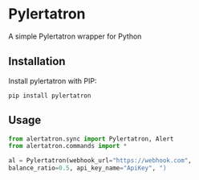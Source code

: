 
# Pylertatron

A simple Pylertatron wrapper for Python
## Installation

Install pylertatron with PIP:

```
pip install pylertatron
```
## Usage

```py
from alertatron.sync import Pylertatron, Alert
from alertatron.commands import *

al = Pylertatron(webhook_url="https://webhook.com", 
balance_ratio=0.5, api_key_name="ApiKey", ")
```